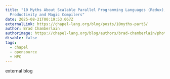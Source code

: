 ```yaml
---
title: "10 Myths About Scalable Parallel Programming Languages (Redux), Part 5:
  Productivity and Magic Compilers"
date: 2025-08-21T00:19:53.067Z
externalLink: https://chapel-lang.org/blog/posts/10myths-part5/
author: Brad Chamberlain
authorimage: https://chapel-lang.org/blog/authors/brad-chamberlain/photo.jpg
disable: false
tags:
  - chapel
  - opensource
  - HPC
---
```

external blog